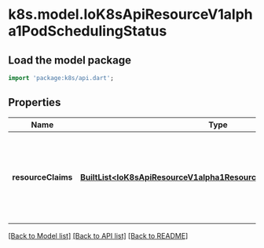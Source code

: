 # k8s.model.IoK8sApiResourceV1alpha1PodSchedulingStatus

## Load the model package
```dart
import 'package:k8s/api.dart';
```

## Properties
Name | Type | Description | Notes
------------ | ------------- | ------------- | -------------
**resourceClaims** | [**BuiltList&lt;IoK8sApiResourceV1alpha1ResourceClaimSchedulingStatus&gt;**](IoK8sApiResourceV1alpha1ResourceClaimSchedulingStatus.md) | ResourceClaims describes resource availability for each pod.spec.resourceClaim entry where the corresponding ResourceClaim uses \"WaitForFirstConsumer\" allocation mode. | [optional] 

[[Back to Model list]](../README.md#documentation-for-models) [[Back to API list]](../README.md#documentation-for-api-endpoints) [[Back to README]](../README.md)


